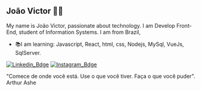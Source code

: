 ## João Victor 👨‍💻
  
My name is João Victor, passionate about technology. I am Develop Front-End, student of Information Systems. I am from Brazil,

-   📚I am learning: Javascript, React, html, css, Nodejs, MySql, VueJs, SqlServer.

[![Linkedin_Bdge](https://img.shields.io/badge/-LinkedIn-blue?style=flat-square&logo=Linkein&logoColor=white&link=https://www.linkedin.com/in/jo%C3%A3o-victor-brito-a501a41ab/)](https://www.linkedin.com/in/jo%C3%A3o-victor-brito-a501a41ab/) [![Instagram_Bdge](https://img.shields.io/badge/-Instagram-red?style=flat-square&logo=Linkein&logoColor=white&link=https://www.linkedin.com/in/jo%C3%A3o-victor-brito-a501a41ab/)](https://www.instagram.com/joaobritosantos0/)


"Comece de onde você está. Use o que você tiver. Faça o que você puder".
Arthur Ashe
